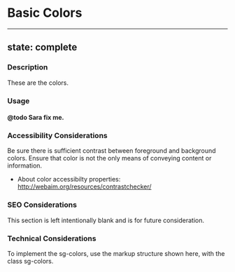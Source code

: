 # Basic Colors

---
state: complete
---

### Description
These are the colors.

### Usage
#### @todo Sara fix me.

### Accessibility Considerations
Be sure there is sufficient contrast between foreground and background colors.
Ensure that color is not the only means of conveying content or information.
* About color accessibilty properties:  http://webaim.org/resources/contrastchecker/

### SEO Considerations
This section is left intentionally blank and is for future consideration.

### Technical Considerations
To implement the sg-colors, use the markup structure shown here, with the class sg-colors.
